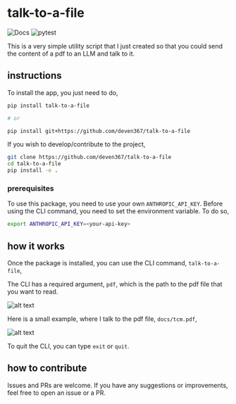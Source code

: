# talk-to-a-file
![Docs](https://github.com/deven367/talk-to-a-file/actions/workflows/docs.yml/badge.svg)
![pytest](https://github.com/deven367/talk-to-a-file/actions/workflows/pytest.yml/badge.svg)

This is a very simple utility script that I just created so that you could send the content of a pdf to an LLM and talk to it.

## instructions

To install the app, you just need to do,

```sh
pip install talk-to-a-file

# or

pip install git+https://github.com/deven367/talk-to-a-file
```

If you wish to develop/contribute to the project,

```sh
git clone https://github.com/deven367/talk-to-a-file
cd talk-to-a-file
pip install -e .
```

### prerequisites

To use this package, you need to use your own `ANTHROPIC_API_KEY`. Before using the CLI command, you need to set the environment variable. To do so,

```sh
export ANTHROPIC_API_KEY=<your-api-key>
```

## how it works

Once the package is installed, you can use the CLI command, `talk-to-a-file`,

The CLI has a required argument, `pdf`, which is the path to the pdf file that you want to read.

![alt text](docs/cli.png)

Here is a small example, where I talk to the pdf file, `docs/tcm.pdf`,

![alt text](docs/cli-example.png)

To quit the CLI, you can type `exit` or `quit`.

## how to contribute

Issues and PRs are welcome. If you have any suggestions or improvements, feel free to open an issue or a PR.
